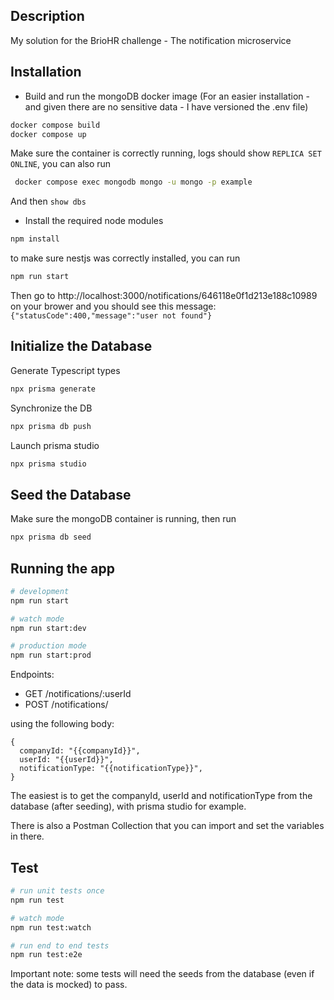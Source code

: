 

## Description

My solution for the BrioHR challenge - The notification microservice

## Installation

- Build and run the mongoDB docker image 
(For an easier installation - and given there are no sensitive data - I have versioned the .env file)
```bash
docker compose build
docker compose up
```
Make sure the container is correctly running, logs should show `REPLICA SET ONLINE`, you can also run 
```bash
 docker compose exec mongodb mongo -u mongo -p example 
 ```
 And then `show dbs`

- Install the required node modules
```bash
npm install
```

to make sure nestjs was correctly installed, you can run 
```bash
npm run start
```
Then go to http://localhost:3000/notifications/646118e0f1d213e188c10989 on your brower and you should see this message:
`{"statusCode":400,"message":"user not found"}`

## Initialize the Database

Generate Typescript types
```bash
npx prisma generate
``` 

Synchronize the DB
```bash
npx prisma db push
``` 

Launch prisma studio
```bash
npx prisma studio
``` 

## Seed the Database 

Make sure the mongoDB container is running, then run 
```bash
npx prisma db seed
``` 


## Running the app


```bash
# development
npm run start

# watch mode
npm run start:dev

# production mode
npm run start:prod
```

Endpoints:
- GET /notifications/:userId
- POST /notifications/

using the following body:
```
{
  companyId: "{{companyId}}",
  userId: "{{userId}}",
  notificationType: "{{notificationType}}",
}
```
The easiest is to get the companyId, userId and notificationType from the database (after seeding), with prisma studio for example.

There is also a Postman Collection that you can import and set the variables in there.

## Test

```bash
# run unit tests once
npm run test

# watch mode
npm run test:watch

# run end to end tests
npm run test:e2e
```
Important note: some tests will need the seeds from the database (even if the data is mocked) to pass.

